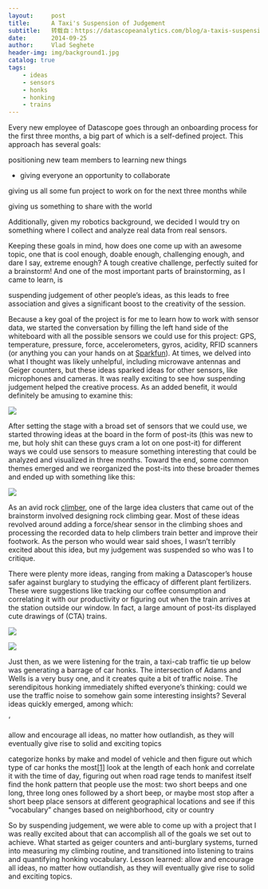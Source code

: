 ```yaml
---
layout:     post
title:      A Taxi's Suspension of Judgement
subtitle:   转载自：https://datascopeanalytics.com/blog/a-taxis-suspension-of-judgement/
date:       2014-09-25
author:     Vlad Seghete
header-img: img/background1.jpg
catalog: true
tags:
    - ideas
    - sensors
    - honks
    - honking
    - trains
---
```


Every new employee of Datascope goes through an onboarding process for the
first three months, a big part of which is a self-defined project. This
approach has several goals:

positioning new team members to learning new
things
- giving everyone an opportunity to collaborate

giving
us all some fun project to work on for the next three months while

giving us something to share with the world

Additionally, given my robotics
background, we decided I would try on something where I collect and analyze
real data from real sensors.

Keeping these goals in mind, how does one come up with an awesome topic,
one that is cool enough, doable enough, challenging enough, and dare I say,
extreme enough? A tough creative challenge, perfectly suited for a brainstorm!
And one of the most important parts of brainstorming, as I came to learn, is

suspending judgement of other people’s ideas, as this leads to
free association and gives a significant boost to the creativity of the
session.

Because a key goal of the project is for me to learn how to work with
sensor data, we started the conversation by filling the left hand side of the
whiteboard with all the possible sensors we could use for this project: GPS,
temperature, pressure, force, accelerometers, gyros, acidity, RFID scanners
(or anything you can your hands on at [Sparkfun](https://www.sparkfun.com/)).
At times, we delved into what
I thought was likely unhelpful, including microwave antennas and Geiger
counters, but these ideas sparked ideas for other sensors, like microphones
and cameras. It was really exciting to see how suspending judgement helped the
creative process. As an added benefit, it would definitely be amusing to
examine this:

![](https://datascopeanalytics.com/blog/a-taxis-suspension-of-judgement/image04.jpg)


After setting the stage with a broad set of sensors that we
could use, we started throwing ideas at the board in the form of
post-its (this was new to me, but holy shit can these guys cram a lot on
one post-it) for different ways we could use sensors to measure something
interesting that could be analyzed and visualized in three months. Toward the end,
some common themes emerged and we reorganized the post-its into these broader
themes and ended up with something like this:

![](https://datascopeanalytics.com/blog/a-taxis-suspension-of-judgement/image05.jpg)


As an avid 
rock [climber](https://www.dropbox.com/s/9m9hp6le2431mig/560254_716991311841_2033851347_n.jpg?dl=0),
one of the large idea clusters that came out of the brainstorm involved
designing rock climbing gear. Most of these ideas revolved around adding a
force/shear sensor in the climbing shoes and processing the recorded data to
help climbers train better and improve their footwork. As the person who would
wear said shoes, I wasn’t terribly excited about this idea, but my
judgement was suspended so who was I to critique.

There were plenty more ideas, ranging from making a Datascoper’s
house safer against burglary to studying the efficacy of different plant
fertilizers. These were suggestions like tracking our coffee consumption and
correlating it with our productivity or figuring out when the train arrives at
the station outside our window. In fact, a large amount of post-its
displayed cute drawings of (CTA) trains.

![](https://datascopeanalytics.com/blog/a-taxis-suspension-of-judgement/image03.jpg)

![](https://datascopeanalytics.com/blog/a-taxis-suspension-of-judgement/image02.jpg)


Just then, as we were listening for the train, a taxi-cab traffic tie up
below was generating a barrage of car honks. The intersection of Adams and
Wells is a very busy one, and it creates quite a bit of traffic noise. The
serendipitous honking immediately shifted everyone’s thinking: could we
use the traffic noise to somehow gain some interesting insights? Several ideas
quickly emerged, among which:  

‘

> 
allow and encourage all ideas, no matter how outlandish,
as they will eventually give rise to solid and exciting topics


categorize honks by make and model of vehicle and then figure out which
type of car honks the most[[1]](https://datascopeanalytics.com/blog/a-taxis-suspension-of-judgement#fn-1)
look at the length of each honk and correlate it with the time of day,
figuring out when road rage tends to manifest itself
find the honk pattern that people use the most: two short beeps and one
long, three long ones followed by a short beep, or maybe most stop after a
short beep
place sensors at different geographical locations and see if this
“vocabulary” changes based on neighborhood, city or
country

So by suspending judgement, we were able to come up with a project that I
was really excited about that can accomplish all of the goals we set out to
achieve. What started as geiger counters and anti-burglary systems, turned
into measuring my climbing routine, and transitioned into listening to trains
and quantifying honking vocabulary. Lesson learned: allow and encourage all
ideas, no matter how outlandish, as they will eventually give rise to solid
and exciting topics.
